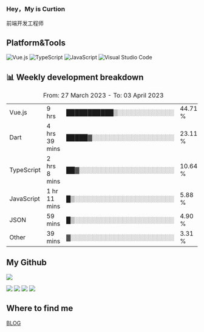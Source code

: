 ### Hey，My is Curtion
前端开发工程师
## Platform&Tools

![Vue.js](https://img.shields.io/badge/-Vue.js-4FC08D?style=flat-square&logo=Vue.js&logoColor=white)
![TypeScript](https://img.shields.io/badge/-TypeScript-007ACC?style=flat-square&logo=typescript&logoColor=white)
![JavaScript](https://img.shields.io/badge/-JavaScript-F7DF1E?style=flat-square&logo=javascript&logoColor=black)
![Visual Studio Code](https://img.shields.io/badge/-VSCode-007ACC?style=flat-square&logo=Visual-Studio-Code&logoColor=white)

## 📊 Weekly development breakdown

<!--START_SECTION:waka-->

<table><caption>From: 27 March 2023 - To: 03 April 2023</caption><tr><td>Vue.js</td><td>9 hrs</td><td>███████████▒░░░░░░░░░░░░░</td><td>44.71 %</td></tr><tr><td>Dart</td><td>4 hrs 39 mins</td><td>█████▓░░░░░░░░░░░░░░░░░░░</td><td>23.11 %</td></tr><tr><td>TypeScript</td><td>2 hrs 8 mins</td><td>██▓░░░░░░░░░░░░░░░░░░░░░░</td><td>10.64 %</td></tr><tr><td>JavaScript</td><td>1 hr 11 mins</td><td>█▒░░░░░░░░░░░░░░░░░░░░░░░</td><td>5.88 %</td></tr><tr><td>JSON</td><td>59 mins</td><td>█▒░░░░░░░░░░░░░░░░░░░░░░░</td><td>4.90 %</td></tr><tr><td>Other</td><td>39 mins</td><td>▓░░░░░░░░░░░░░░░░░░░░░░░░</td><td>3.31 %</td></tr></table>

<!--END_SECTION:waka-->

## My Github

![](http://github-profile-summary-cards.vercel.app/api/cards/profile-details?username=curtion&theme=nord_bright)

![](http://github-profile-summary-cards.vercel.app/api/cards/stats?username=curtion&theme=nord_bright)
![](http://github-profile-summary-cards.vercel.app/api/cards/productive-time?username=curtion&theme=nord_bright&utcOffset=8)
![](http://github-profile-summary-cards.vercel.app/api/cards/repos-per-language?username=curtion&theme=nord_bright)
![](http://github-profile-summary-cards.vercel.app/api/cards/most-commit-language?username=curtion&theme=nord_bright)

## Where to find me

[BLOG](https://blog.3gxk.net)
